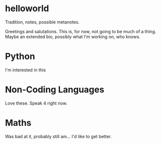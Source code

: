 # helloworld
Tradition, notes, possible metanotes.

Greetings and salutations.
This is, for now, not going to be much of a thing. Maybe an extended bio, possibly what I'm working on, who knows.

# Python
I'm interested in this

# Non-Coding Languages
Love these. Speak 4 right now.

# Maths
Was bad at it, probably still am... I'd like to get better.
